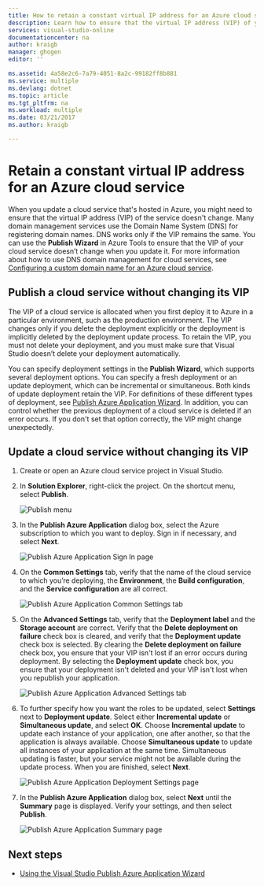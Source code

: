 ```yaml
---
title: How to retain a constant virtual IP address for an Azure cloud service | Microsoft Docs
description: Learn how to ensure that the virtual IP address (VIP) of your Azure cloud service doesn't change.
services: visual-studio-online
documentationcenter: na
author: kraigb
manager: ghogen
editor: ''

ms.assetid: 4a58e2c6-7a79-4051-8a2c-99182ff8b881
ms.service: multiple
ms.devlang: dotnet
ms.topic: article
ms.tgt_pltfrm: na
ms.workload: multiple
ms.date: 03/21/2017
ms.author: kraigb

---
```

# Retain a constant virtual IP address for an Azure cloud service
When you update a cloud service that's hosted in Azure, you might need to ensure that the virtual IP address (VIP) of the service doesn't change. Many domain management services use the Domain Name System (DNS) for registering domain names. DNS works only if the VIP remains the same. You can use the **Publish Wizard** in Azure Tools to ensure that the VIP of your cloud service doesn’t change when you update it. For more information about how to use DNS domain management for cloud services, see [Configuring a custom domain name for an Azure cloud service](cloud-services/cloud-services-custom-domain-name-portal.md).

## Publish a cloud service without changing its VIP
The VIP of a cloud service is allocated when you first deploy it to Azure in a particular environment, such as the production environment. The VIP changes only if you delete the deployment explicitly or the deployment is implicitly deleted by the deployment update process. To retain the VIP, you must not delete your deployment, and you must make sure that Visual Studio doesn’t delete your deployment automatically. 

You can specify deployment settings in the **Publish Wizard**, which supports several deployment options. You can specify a fresh deployment or an update deployment, which can be incremental or simultaneous. Both kinds of update deployment retain the VIP. For definitions of these different types of deployment, see [Publish Azure Application Wizard](vs-azure-tools-publish-azure-application-wizard.md). In addition, you can control whether the previous deployment of a cloud service is deleted if an error occurs. If you don't set that option correctly, the VIP might change unexpectedly.

## Update a cloud service without changing its VIP
1. Create or open an Azure cloud service project in Visual Studio. 

2. In **Solution Explorer**, right-click the project. On the shortcut menu, select **Publish**.

	![Publish menu](./media/vs-azure-tools-cloud-service-retain-a-constant-virtual-ip-address/solution-explorer-publish-menu.png)

3. In the **Publish Azure Application** dialog box, select the Azure subscription to which you want to deploy. Sign in if necessary, and select **Next**.

	![Publish Azure Application Sign In page](./media/vs-azure-tools-cloud-service-retain-a-constant-virtual-ip-address/azure-publish-signin.png)

4. On the **Common Settings** tab, verify that the name of the cloud service to which you’re deploying, the **Environment**, the **Build configuration**, and the **Service configuration** are all correct.

	![Publish Azure Application Common Settings tab](./media/vs-azure-tools-cloud-service-retain-a-constant-virtual-ip-address/azure-publish-common-settings.png)

5. On the **Advanced Settings** tab, verify that the **Deployment label** and the **Storage account** are correct. Verify that the **Delete deployment on failure** check box is cleared, and verify that the **Deployment update** check box is selected. By clearing the **Delete deployment on failure** check box, you ensure that your VIP isn't lost if an error occurs during deployment. By selecting the **Deployment update** check box, you ensure that your deployment isn't deleted and your VIP isn't lost when you republish your application. 

	![Publish Azure Application Advanced Settings tab](./media/vs-azure-tools-cloud-service-retain-a-constant-virtual-ip-address/azure-publish-advanced-settings.png)

6. To further specify how you want the roles to be updated, select **Settings** next to **Deployment update**. Select either **Incremental update** or **Simultaneous update**, and select **OK**. Choose **Incremental update** to update each instance of your application, one after another, so that the application is always available. Choose **Simultaneous update** to update all instances of your application at the same time. Simultaneous updating is faster, but your service might not be available during the update process. When you are finished, select **Next**.

	![Publish Azure Application Deployment Settings page](./media/vs-azure-tools-cloud-service-retain-a-constant-virtual-ip-address/azure-publish-deployment-update-settings.png)

7. In the **Publish Azure Application** dialog box, select **Next** until the **Summary** page is displayed. Verify your settings, and then select **Publish**.
   
	![Publish Azure Application Summary page](./media/vs-azure-tools-cloud-service-retain-a-constant-virtual-ip-address/azure-publish-summary.png)

## Next steps
- [Using the Visual Studio Publish Azure Application Wizard](vs-azure-tools-publish-azure-application-wizard.md)


